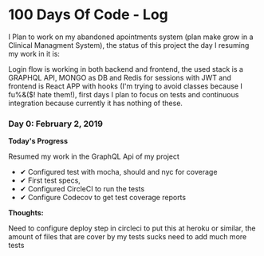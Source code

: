 # 100 Days Of Code - Log

I Plan to work on my abandoned apointments system (plan make grow in a Clinical Managment System), the status of this project the day I resuming my work in it is: 

  Login flow is working in both backend and frontend, the used stack is a GRAPHQL API, MONGO as DB and Redis for sessions with JWT and frontend is React APP with hooks (I'm trying to avoid classes because I fu%&($! hate them!), first days I plan to focus on tests and continuous integration because currently it has nothing of these.

### Day 0: February 2, 2019

**Today's Progress**

Resumed my work in the GraphQL Api of my project

- ✔︎ Configured test with mocha, should and nyc for coverage
- ✔︎ First test specs, 
- ✔︎ Configured CircleCI to run the tests
- ✔︎ Configure Codecov to get test coverage reports
  
**Thoughts:** 

Need to configure deploy step in circleci to put this at heroku or similar, the amount of files that are cover by my tests sucks need to add much more tests

